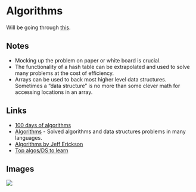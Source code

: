 # Algorithms
Will be going through [this](https://edisciplinas.usp.br/pluginfile.php/1995283/mod_resource/content/1/Skiena.-.TheAlgorithmDesignManual.pdf).

## Notes
- Mocking up the problem on paper or white board is crucial.
- The functionality of a hash table can be extrapolated and used to solve many problems at the cost of efficiency.
- Arrays can be used to back most higher level data structures. Sometimes a “data structure” is no more than some clever math for accessing locations in an array.

## Links
- [100 days of algorithms](https://github.com/coells/100days)
- [Algorithms](https://github.com/marcosfede/algorithms) - Solved algorithms and data structures problems in many languages.
- [Algorithms by Jeff Erickson](http://jeffe.cs.illinois.edu/teaching/algorithms/)
- [Top algos/DS to learn](https://www.reddit.com/r/compsci/comments/5uz9lb/top_algorithmsdata_structuresconcepts_every/ddy8azz/)

## Images
![](http://i0.wp.com/www.jessicayung.com/wp-content/uploads/2016/08/screenshot-5.png?fit=1618%2C1130)